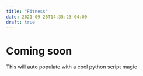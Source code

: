 ```yaml
---
title: "Fitness"
date: 2021-09-26T14:35:23-04:00
draft: true
---
```


# Coming soon
This will auto populate with a cool python script magic